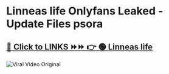 
 # Linneas life Onlyfans Leaked - Update Files psora

## <h2><a href="https://clipsfans.com/Linneas_life&ref=git">🔗 Click to LINKS ⏩⏩ 👉 🟢 Linneas life </a></h2>

<a href="https://clipsfans.com/Linneas_life&ref=git" rel="nofollow" data-target="animated-image.originalLink"><img src="https://i.ibb.co.com/xMMVF88/686577567.gif" alt="Viral Video Original" style="max-width: 100%; display: inline-block;" data-target="animated-image.originalImage"></a>


